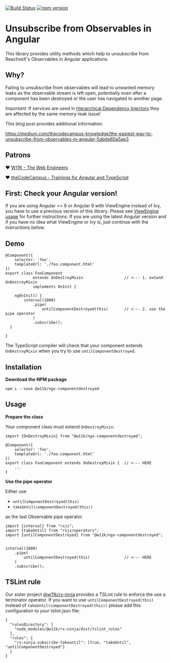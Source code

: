 
[![Build Status](https://travis-ci.org/w11k/ngx-componentdestroyed.svg?branch=master)](https://travis-ci.org/w11k/ngx-componentdestroyed)
[![npm version](https://badge.fury.io/js/%40w11k%2Fngx-componentdestroyed.svg)](https://badge.fury.io/js/%40w11k%2Fngx-componentdestroyed)

# Unsubscribe from Observables in Angular

This library provides utility methods which help to unsubscribe from ReactiveX's Observables in Angular applications.

## Why?

Failing to unsubscribe from observables will lead to unwanted memory leaks as the observable stream is left open, potentially even after a component has been destroyed or the user has navigated to another page.

*Important*: If services are used in [Hierarchical Dependency Injectors](https://angular.io/guide/hierarchical-dependency-injection#hierarchical-dependency-injectors) they are affected by the same memory-leak issue!

This blog post provides additional information:

https://medium.com/thecodecampus-knowledge/the-easiest-way-to-unsubscribe-from-observables-in-angular-5abde80a5ae3

## Patrons

❤️ [W11K - The Web Engineers](https://www.w11k.de/)

❤️ [theCodeCampus - Trainings for Angular and TypeScript](https://www.thecodecampus.de/)

## First: Check your Angular version!

If you are using Angular <= 8 or Angular 9 with ViewEngine instead of Ivy, you have to use a previous version of this library. Please see [ViewEngine usage](https://github.com/w11k/ngx-componentdestroyed/blob/master/docs/viewengine.md) for further instructions. If you are using the latest Angular version and if you have no idea what ViewEngine or Ivy is, just continue with the instructions below.

## Demo

```
@Component({
    selector: 'foo',
    templateUrl: './foo.component.html'
})
export class FooComponent 
            extends OnDestroyMixin                  // <--- 1. extend OnDestroyMixin 
            implements OnInit { 

    ngOnInit() {
        interval(1000)
            .pipe(
                untilComponentDestroyed(this)       // <--- 2. use the pipe operator
            )
            .subscribe();
  }

}
```

The TypeScript compiler will check that your component extends `OnDestroyMixin` when you try to use `untilComponentDestroyed`.

## Installation

**Download the NPM package**

```
npm i --save @w11k/ngx-componentdestroyed
```
## Usage

**Prepare the class**

Your component class must extend `OnDestroyMixin`:

```
import {OnDestroyMixin} from "@w11k/ngx-componentdestroyed";

@Component({
    selector: 'foo',
    templateUrl: './foo.component.html'
})
export class FooComponent extends OnDestroyMixin {  // <--- HERE 
    ...
}
```

**Use the pipe operator**

Either use

- `untilComponentDestroyed(this)`
- `takeUntil(componentDestroyed(this))`
 
as the last Observable pipe operator.

```
import {interval} from "rxjs";
import {takeUntil} from "rxjs/operators";
import {untilComponentDestroyed} from "@w11k/ngx-componentdestroyed";


interval(1000)
    .pipe(
        untilComponentDestroyed(this)               // <--- HERE
    )
    .subscribe();
```

## TSLint rule

Our sister project [@w11k/rx-ninja](https://github.com/w11k/rx-ninja) provides a TSLint rule to enforce the use a terminator operator. If you want to use `untilComponentDestroyed(this)` instead of `takeUntil(componentDestroyed(this))` please add this configuration to your tslint.json file:

```
{
  "rulesDirectory": [
    "node_modules/@w11k/rx-ninja/dist/tslint_rules"
  ],
  "rules": {
    "rx-ninja-subscribe-takeuntil": [true, "takeUntil", "untilComponentDestroyed"]
  }
}
```
